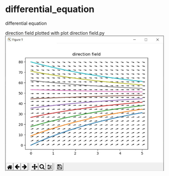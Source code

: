 # differential_equation
differential equation

direction field plotted with plot direction field.py
![alt text](https://github.com/dong-zhan/differential_equation/blob/main/direction%20field.JPG)

